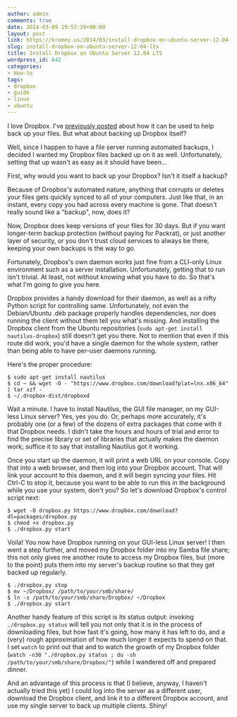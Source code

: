 ```yaml
---
author: admin
comments: true
date: 2014-03-09 19:53:29+00:00
layout: post
link: https://kromey.us/2014/03/install-dropbox-on-ubuntu-server-12-04-lts-642.html
slug: install-dropbox-on-ubuntu-server-12-04-lts
title: Install Dropbox on Ubuntu Server 12.04 LTS
wordpress_id: 642
categories:
- How-to
tags:
- dropbox
- guide
- linux
- ubuntu
---
```


I love Dropbox. I've [previously posted](http://kromey.us/2013/11/backing-up-your-stories-with-scrivener-and-dropbox-599.html) about how it can be used to help back up your files. But what about backing up Dropbox itself?

Well, since I happen to have a file server running automated backups, I decided I wanted my Dropbox files backed up on it as well. Unfortunately, setting that up wasn't as easy as it should have been...

First, why would you want to back up your Dropbox? Isn't it itself a backup?

Because of Dropbox's automated nature, anything that corrupts or deletes your files gets quickly synced to all of your computers. Just like that, in an instant, every copy you had across every machine is gone. That doesn't really sound like a "backup", now, does it?

Now, Dropbox does keep versions of your files for 30 days. But if you want longer-term backup protection (without paying for Packrat), or just another layer of security, or you don't trust cloud services to always be there, keeping your own backups is the way to go.

Fortunately, Dropbox's own daemon works just fine from a CLI-only Linux environment such as a server installation. Unfortunately, getting that to run isn't trivial. At least, not without knowing what you have to do. So that's what I'm going to give you here.

Dropbox provides a handy download for their daemon, as well as a nifty Python script for controlling same. Unfortunately, not even the Debian/Ubuntu .deb package properly handles dependencies, nor does running the client without them tell you what's missing. And installing the Dropbox client from the Ubuntu repositories (`sudo apt-get install nautilus-dropbox`) still doesn't get you there. Not to mention that even if this route did work, you'd have a single daemon for the whole system, rather than being able to have per-user daemons running.

Here's the proper procedure:

    
    
    $ sudo apt-get install nautilus
    $ cd ~ && wget -O - "https://www.dropbox.com/download?plat=lnx.x86_64" | tar xzf -
    $ ~/.dropbox-dist/dropboxd
    


Wait a minute. I have to install Nautilus, the GUI file manager, on my GUI-less Linux server? Yes, yes you do. Or, perhaps more accurately, it's probably one (or a few) of the dozens of extra packages that come with it that Dropbox needs. I didn't take the hours and hours of trial and error to find the precise library or set of libraries that actually makes the daemon work; suffice it to say that installing Nautilus got it working.

Once you start up the daemon, it will print a web URL on your console. Copy that into a web browser, and then log into your Dropbox account. That will link your account to this daemon, and it will begin syncing your files. Hit Ctrl-C to stop it, because you want to be able to run this in the background while you use your system, don't you? So let's download Dropbox's control script next:

    
    
    $ wget -O dropbox.py https://www.dropbox.com/download?dl=packages/dropbox.py
    $ chmod +x dropbox.py
    $ ./dropbox.py start
    



Voila! You now have Dropbox running on your GUI-less Linux server! I then went a step further, and moved my Dropbox folder into my Samba file share; this not only gives me another route to access my Dropbox files, but (more to the point) puts them into my server's backup routine so that they get backed up regularly.

    
    
    $ ./dropbox.py stop
    $ mv ~/Dropbox/ /path/to/your/smb/share/
    $ ln -s /path/to/your/smb/share/Dropbox/ ~/Dropbox
    $ ./dropbox.py start
    



Another handy feature of this script is its status output: invoking `./dropbox.py status` will tell you not only that it is in the process of downloading files, but how fast it's going, how many it has left to do, and a (very) rough approximation of how much longer it expects to spend on that. I set `watch` to print out that and to watch the growth of my Dropbox folder (`watch -n30 "./dropbox.py status ; du -sh /path/to/your/smb/share/Dropbox/"`) while I wandered off and prepared dinner.

And an advantage of this process is that (I believe, anyway, I haven't actually tried this yet) I could log into the server as a different user, download the Dropbox client, and link it to a different Dropbox account, and use my single server to back up multiple clients. Shiny!
